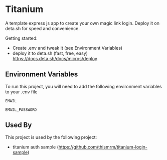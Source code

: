 
# Titanium

A template express js app to create your own magic link login. Deploy it on deta.sh for speed and convenience.


Getting started:
- Create .env and tweak it (see Environment Variables)
- deploy it to deta.sh (fast, free, easy) https://docs.deta.sh/docs/micros/deploy


## Environment Variables

To run this project, you will need to add the following environment variables to your .env file

`EMAIL`

`EMAIL_PASSWORD`


## Used By

This project is used by the following project:

- titanium auth sample (https://github.com/thismrm/titanium-login-sample)

